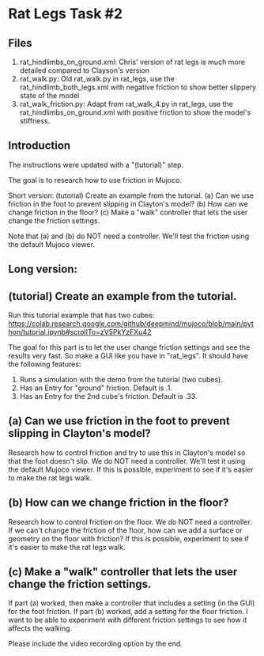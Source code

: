# Rat Legs Task #2

## Files

1. rat_hindlimbs_on_ground.xml: Chris' version of rat legs is much more detailed compared to Clayson's version
2. rat_walk.py: Old rat_walk.py in rat_legs, use the rat_hindlimb_both_legs.xml with negative friction to show better slippery state of the model
3. rat_walk_friction.py: Adapt from rat_walk_4.py in rat_legs, use the rat_hindlimbs_on_ground.xml with positive friction to show the model's stiffness.

## Introduction

The instructions were updated with a "(tutorial)" step.

The goal is to research how to use friction in Mujoco. 

Short version: (tutorial) Create an example from the tutorial. (a) Can we use friction in the foot to prevent slipping in Clayton's model? (b) How can we change friction in the floor? (c) Make a "walk" controller that lets the user change the friction settings.

Note that (a) and (b) do NOT need a controller. We'll test the friction using the default Mujoco viewer.

## Long version:

## (tutorial) Create an example from the tutorial. 

Run this tutorial example that has two cubes:
https://colab.research.google.com/github/deepmind/mujoco/blob/main/python/tutorial.ipynb#scrollTo=zV5PkYzFXu42

The goal for this part is to let the user change friction settings and see the results very fast. So make a GUI like you have in "rat_legs". It should have the following features:
1. Runs a simulation with the demo from the tutorial (two cubes).
2. Has an Entry for "ground" friction. Default is .1.
3. Has an Entry for the 2nd cube's friction. Default is .33.

## (a) Can we use friction in the foot to prevent slipping in Clayton's model? 

Research how to control friction and try to use this in Clayton's model so that the foot doesn't slip. We do NOT need a controller. We'll test it using the default Mujoco viewer. If this is possible, experiment to see if it's easier to make the rat legs walk.

## (b) How can we change friction in the floor?

Research how to control friction on the floor. We do NOT need a controller. If we can't change the friction of the floor, how can we add a surface or geometry on the floor with friction? If this is possible, experiment to see if it's easier to make the rat legs walk.

## (c) Make a "walk" controller that lets the user change the friction settings.

If part (a) worked, then make a controller that includes a setting (in the GUI) for the foot friction. If part (b) worked, add a setting for the floor friction. I want to be able to experiment with different friction settings to see how it affects the walking.

Please include the video recording option by the end.

